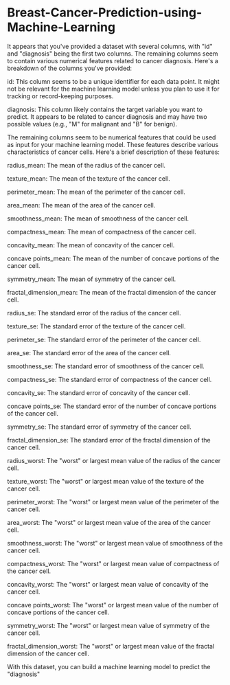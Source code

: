 # Breast-Cancer-Prediction-using-Machine-Learning


It appears that you've provided a dataset with several columns, with "id" and "diagnosis" being the first two columns. The remaining columns seem to contain various numerical features related to cancer diagnosis. Here's a breakdown of the columns you've provided:

id: This column seems to be a unique identifier for each data point. It might not be relevant for the machine learning model unless you plan to use it for tracking or record-keeping purposes.

diagnosis: This column likely contains the target variable you want to predict. It appears to be related to cancer diagnosis and may have two possible values (e.g., "M" for malignant and "B" for benign).

The remaining columns seem to be numerical features that could be used as input for your machine learning model. These features describe various characteristics of cancer cells. Here's a brief description of these features:

radius_mean: The mean of the radius of the cancer cell.

texture_mean: The mean of the texture of the cancer cell.

perimeter_mean: The mean of the perimeter of the cancer cell.

area_mean: The mean of the area of the cancer cell.

smoothness_mean: The mean of smoothness of the cancer cell.

compactness_mean: The mean of compactness of the cancer cell.

concavity_mean: The mean of concavity of the cancer cell.

concave points_mean: The mean of the number of concave portions of the cancer cell.

symmetry_mean: The mean of symmetry of the cancer cell.

fractal_dimension_mean: The mean of the fractal dimension of the cancer cell.

radius_se: The standard error of the radius of the cancer cell.

texture_se: The standard error of the texture of the cancer cell.

perimeter_se: The standard error of the perimeter of the cancer cell.

area_se: The standard error of the area of the cancer cell.

smoothness_se: The standard error of smoothness of the cancer cell.

compactness_se: The standard error of compactness of the cancer cell.

concavity_se: The standard error of concavity of the cancer cell.

concave points_se: The standard error of the number of concave portions of the cancer cell.

symmetry_se: The standard error of symmetry of the cancer cell.

fractal_dimension_se: The standard error of the fractal dimension of the cancer cell.

radius_worst: The "worst" or largest mean value of the radius of the cancer cell.

texture_worst: The "worst" or largest mean value of the texture of the cancer cell.

perimeter_worst: The "worst" or largest mean value of the perimeter of the cancer cell.

area_worst: The "worst" or largest mean value of the area of the cancer cell.

smoothness_worst: The "worst" or largest mean value of smoothness of the cancer cell.

compactness_worst: The "worst" or largest mean value of compactness of the cancer cell.

concavity_worst: The "worst" or largest mean value of concavity of the cancer cell.

concave points_worst: The "worst" or largest mean value of the number of concave portions of the cancer cell.

symmetry_worst: The "worst" or largest mean value of symmetry of the cancer cell.

fractal_dimension_worst: The "worst" or largest mean value of the fractal dimension of the cancer cell.

With this dataset, you can build a machine learning model to predict the "diagnosis" 
